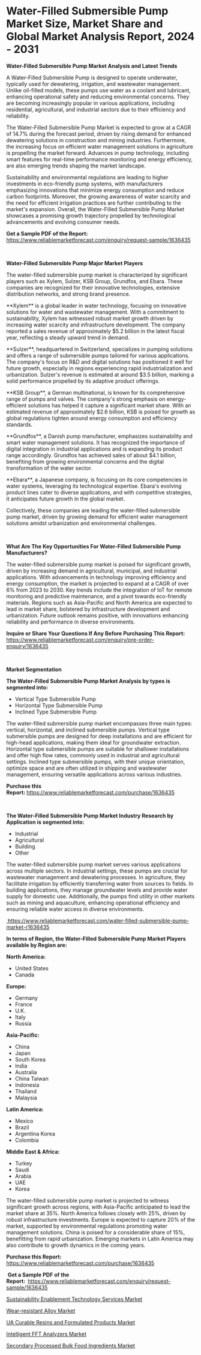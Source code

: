<p><h1>Water-Filled Submersible Pump Market Size, Market Share and Global Market Analysis Report, 2024 - 2031</h1></p><p><strong>Water-Filled Submersible Pump Market Analysis and Latest Trends</strong></p>
<p><p>A Water-Filled Submersible Pump is designed to operate underwater, typically used for dewatering, irrigation, and wastewater management. Unlike oil-filled models, these pumps use water as a coolant and lubricant, enhancing operational safety and reducing environmental concerns. They are becoming increasingly popular in various applications, including residential, agricultural, and industrial sectors due to their efficiency and reliability.</p><p>The Water-Filled Submersible Pump Market is expected to grow at a CAGR of 14.7% during the forecast period, driven by rising demand for enhanced dewatering solutions in construction and mining industries. Furthermore, the increasing focus on efficient water management solutions in agriculture is propelling the market forward. Advances in pump technology, including smart features for real-time performance monitoring and energy efficiency, are also emerging trends shaping the market landscape.</p><p>Sustainability and environmental regulations are leading to higher investments in eco-friendly pump systems, with manufacturers emphasizing innovations that minimize energy consumption and reduce carbon footprints. Moreover, the growing awareness of water scarcity and the need for efficient irrigation practices are further contributing to the market's expansion. Overall, the Water-Filled Submersible Pump Market showcases a promising growth trajectory propelled by technological advancements and evolving consumer needs.</p></p>
<p><strong>Get a Sample PDF of the Report:&nbsp;</strong> <a href="https://www.reliablemarketforecast.com/enquiry/request-sample/1636435?utm_campaign=1875&utm_medium=2&utm_source=Github&utm_content=ia&utm_term=07122024&utm_id=water-filled-submersible-pump">https://www.reliablemarketforecast.com/enquiry/request-sample/1636435</a></p>
<p>&nbsp;</p>
<p><strong>Water-Filled Submersible Pump Major Market Players</strong></p>
<p><p>The water-filled submersible pump market is characterized by significant players such as Xylem, Sulzer, KSB Group, Grundfos, and Ebara. These companies are recognized for their innovative technologies, extensive distribution networks, and strong brand presence.</p><p>**Xylem** is a global leader in water technology, focusing on innovative solutions for water and wastewater management. With a commitment to sustainability, Xylem has witnessed robust market growth driven by increasing water scarcity and infrastructure development. The company reported a sales revenue of approximately $5.2 billion in the latest fiscal year, reflecting a steady upward trend in demand.</p><p>**Sulzer**, headquartered in Switzerland, specializes in pumping solutions and offers a range of submersible pumps tailored for various applications. The company's focus on R&D and digital solutions has positioned it well for future growth, especially in regions experiencing rapid industrialization and urbanization. Sulzer's revenue is estimated at around $3.5 billion, marking a solid performance propelled by its adaptive product offerings.</p><p>**KSB Group**, a German multinational, is known for its comprehensive range of pumps and valves. The company's strong emphasis on energy-efficient solutions has helped it capture a significant market share. With an estimated revenue of approximately $2.6 billion, KSB is poised for growth as global regulations tighten around energy consumption and efficiency standards.</p><p>**Grundfos**, a Danish pump manufacturer, emphasizes sustainability and smart water management solutions. It has recognized the importance of digital integration in industrial applications and is expanding its product range accordingly. Grundfos has achieved sales of about $4.1 billion, benefiting from growing environmental concerns and the digital transformation of the water sector.</p><p>**Ebara**, a Japanese company, is focusing on its core competencies in water systems, leveraging its technological expertise. Ebara's evolving product lines cater to diverse applications, and with competitive strategies, it anticipates future growth in the global market.</p><p>Collectively, these companies are leading the water-filled submersible pump market, driven by growing demand for efficient water management solutions amidst urbanization and environmental challenges.</p></p>
<p>&nbsp;</p>
<p><strong>What Are The Key Opportunities For Water-Filled Submersible Pump Manufacturers?</strong></p>
<p><p>The water-filled submersible pump market is poised for significant growth, driven by increasing demand in agricultural, municipal, and industrial applications. With advancements in technology improving efficiency and energy consumption, the market is projected to expand at a CAGR of over 6% from 2023 to 2030. Key trends include the integration of IoT for remote monitoring and predictive maintenance, and a pivot towards eco-friendly materials. Regions such as Asia-Pacific and North America are expected to lead in market share, bolstered by infrastructure development and urbanization. Future outlook remains positive, with innovations enhancing reliability and performance in diverse environments.</p></p>
<p><strong>Inquire or Share Your Questions If Any Before Purchasing This Report:</strong> <a href="https://www.reliablemarketforecast.com/enquiry/pre-order-enquiry/1636435?utm_campaign=1875&utm_medium=2&utm_source=Github&utm_content=ia&utm_term=07122024&utm_id=water-filled-submersible-pump">https://www.reliablemarketforecast.com/enquiry/pre-order-enquiry/1636435</a></p>
<p>&nbsp;</p>
<p><strong>Market Segmentation</strong></p>
<p><strong>The Water-Filled Submersible Pump Market Analysis by types is segmented into:</strong></p>
<p><ul><li>Vertical Type Submersible Pump</li><li>Horizontal Type Submersible Pump</li><li>Inclined Type Submersible Pump</li></ul></p>
<p><p>The water-filled submersible pump market encompasses three main types: vertical, horizontal, and inclined submersible pumps. Vertical type submersible pumps are designed for deep installations and are efficient for high-head applications, making them ideal for groundwater extraction. Horizontal type submersible pumps are suitable for shallower installations and offer high flow rates, commonly used in industrial and agricultural settings. Inclined type submersible pumps, with their unique orientation, optimize space and are often utilized in shipping and wastewater management, ensuring versatile applications across various industries.</p></p>
<p><strong>Purchase this Report:&nbsp;</strong><a href="https://www.reliablemarketforecast.com/purchase/1636435?utm_campaign=1875&utm_medium=2&utm_source=Github&utm_content=ia&utm_term=07122024&utm_id=water-filled-submersible-pump">https://www.reliablemarketforecast.com/purchase/1636435</a></p>
<p>&nbsp;</p>
<p><strong>The Water-Filled Submersible Pump Market Industry Research by Application is segmented into:</strong></p>
<p><ul><li>Industrial</li><li>Agricultural</li><li>Building</li><li>Other</li></ul></p>
<p><p>The water-filled submersible pump market serves various applications across multiple sectors. In industrial settings, these pumps are crucial for wastewater management and dewatering processes. In agriculture, they facilitate irrigation by efficiently transferring water from sources to fields. In building applications, they manage groundwater levels and provide water supply for domestic use. Additionally, the pumps find utility in other markets such as mining and aquaculture, enhancing operational efficiency and ensuring reliable water access in diverse environments.</p></p>
<p><a href="https://www.reliablemarketforecast.com/water-filled-submersible-pump-market-r1636435?utm_campaign=1875&utm_medium=2&utm_source=Github&utm_content=ia&utm_term=07122024&utm_id=water-filled-submersible-pump">&nbsp;https://www.reliablemarketforecast.com/water-filled-submersible-pump-market-r1636435</a></p>
<p><strong>In terms of Region, the Water-Filled Submersible Pump Market Players available by Region are:</strong></p>
<p>
    <p> <strong> North America: </strong>
        <ul>
            <li>United States</li>
            <li>Canada</li>
        </ul>
        </p> 
    <p> <strong> Europe: </strong>
        <ul>
            <li>Germany</li>
            <li>France</li>
            <li>U.K.</li>
            <li>Italy</li>
            <li>Russia</li>
        </ul>
        </p> 
    <p> <strong> Asia-Pacific: </strong>
        <ul>
            <li>China</li>
            <li>Japan</li>
            <li>South Korea</li>
            <li>India</li>
            <li>Australia</li>
            <li>China Taiwan</li>
            <li>Indonesia</li>
            <li>Thailand</li>
            <li>Malaysia</li>
        </ul>
        </p> 
    <p> <strong> Latin America: </strong>
        <ul>
            <li>Mexico</li>
            <li>Brazil</li>
            <li>Argentina Korea</li>
            <li>Colombia</li>
        </ul>
        </p> 
    <p> <strong> Middle East & Africa: </strong>
        <ul>
            <li>Turkey</li>
            <li>Saudi</li>
            <li>Arabia</li>
            <li>UAE</li>
            <li>Korea</li>
        </ul>
    </p>
    </p>
<p><p>The water-filled submersible pump market is projected to witness significant growth across regions, with Asia-Pacific anticipated to lead the market share at 35%. North America follows closely with 25%, driven by robust infrastructure investments. Europe is expected to capture 20% of the market, supported by environmental regulations promoting water management solutions. China is poised for a considerable share of 15%, benefitting from rapid urbanization. Emerging markets in Latin America may also contribute to growth dynamics in the coming years.</p></p>
<p><strong>Purchase this Report: </strong><a href="https://www.reliablemarketforecast.com/purchase/1636435?utm_campaign=1875&utm_medium=2&utm_source=Github&utm_content=ia&utm_term=07122024&utm_id=water-filled-submersible-pump">https://www.reliablemarketforecast.com/purchase/1636435</a></p>
<p>&nbsp;<strong>Get a Sample PDF of the Report:&nbsp;&nbsp;</strong><a href="https://www.reliablemarketforecast.com/enquiry/request-sample/1636435?utm_campaign=1875&utm_medium=2&utm_source=Github&utm_content=ia&utm_term=07122024&utm_id=water-filled-submersible-pump">https://www.reliablemarketforecast.com/enquiry/request-sample/1636435</a></p>
<p><strong></strong></p>
<p><p><a href="https://issuu.com/reportprime-2/docs/sustainability-enablement-technology-services-mark?utm_campaign=1875&utm_medium=2&utm_source=Github&utm_content=ia&utm_term=07122024&utm_id=water-filled-submersible-pump">Sustainability Enablement Technology Services Market</a></p><p><a href="https://github.com/Chiragrp22/Market-Research-Report-List-6/blob/main/wear-resistant-alloy-market.md?utm_campaign=1875&utm_medium=2&utm_source=Github&utm_content=ia&utm_term=07122024&utm_id=water-filled-submersible-pump">Wear-resistant Alloy Market</a></p><p><a href="https://www.linkedin.com/pulse/impact-change-trends-global-ua-curable-resins-formulated-8slze?utm_campaign=1875&utm_medium=2&utm_source=Github&utm_content=ia&utm_term=07122024&utm_id=water-filled-submersible-pump">UA Curable Resins and Formulated Products Market</a></p><p><a href="https://issuu.com/reportprime-2/docs/intelligent-fft-analyzers-market-size-2030.pptx?utm_campaign=1875&utm_medium=2&utm_source=Github&utm_content=ia&utm_term=07122024&utm_id=water-filled-submersible-pump">Intelligent FFT Analyzers Market</a></p><p><a href="https://www.linkedin.com/pulse/secondary-processed-bulk-food-ingredients-market-size-growing-nfrje?utm_campaign=1875&utm_medium=2&utm_source=Github&utm_content=ia&utm_term=07122024&utm_id=water-filled-submersible-pump">Secondary Processed Bulk Food Ingredients Market</a></p></p>